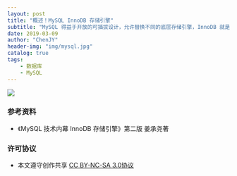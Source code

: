 ```yaml
---
layout: post
title: "概述！MySQL InnoDB 存储引擎"
subtitle: "MySQL 得益于开放的可插拔设计，允许替换不同的底层存储引擎，InnoDB 就是其中涌现的代表，自 5.5.8 以来已经成为 MySQL 的默认存储引擎"
date: 2019-03-09
author: "ChenJY"
header-img: "img/mysql.jpg"
catalog: true
tags: 
    - 数据库
    - MySQL
---
```


![](http://ww1.sinaimg.cn/large/c3beb895gy1g0wluwtaycj22513wbb29.jpg)

### 参考资料

- 《MySQL 技术内幕 InnoDB 存储引擎》第二版 姜承尧著

### 许可协议

- 本文遵守创作共享 [CC BY-NC-SA 3.0协议](https://creativecommons.org/licenses/by-nc-sa/3.0/cn/)